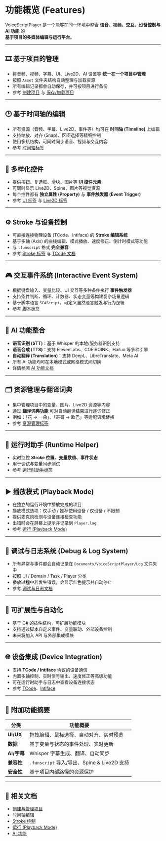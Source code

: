 # 功能概览 (Features)

VoiceScriptPlayer 是一个能够在同一环境中整合 **语音、视频、交互、设备控制与 AI 功能** 的  
**基于项目的多媒体编辑与运行平台**。

---

## 🎞️ 基于项目的管理

- 将音频、视频、字幕、UI、Live2D、AI 设置等 **统一在一个项目中管理**  
- 按照 `Asset` 文件夹结构自动整理与加载资源  
- 所有编辑记录都会自动保存，并可按项目进行备份  
- 参考 [创建项目](project/create.md) 与 [保存/加载项目](project/manage.md)

---

## 🕒 基于时间轴的编辑

- 所有资源（音频、字幕、Live2D、事件等）均可在 **时间轴 (Timeline)** 上编辑  
- 支持缩放、对齐 (Snap)、区间选择等精细控制  
- 使用多轨结构，可同时同步语音、视频与交互内容  
- 参考 [时间轴标签](editor/timeline.md)

---

## 🧩 多样化控件

- 提供按钮、复选框、滑块、图片等 **UI 控件元素**  
- 可同时显示 Live2D、Spine、图片等视觉资源  
- 每个控件都有 **独立属性 (Property)** 与 **事件触发器 (Event Trigger)**  
- 参考 [UI 标签](editor/ui.md) 与 [Live2D 标签](editor/live2d.md)

---

## ⚙️ Stroke 与设备控制

- 可直接连接物理设备 (TCode、Intiface) 的 **Stroke 编辑系统**  
- 基于多轴 (Axis) 的曲线编辑、模式播放、速度修正、倒计时模式等功能  
- 与 `.funscript` 格式 **完全兼容**  
- 参考 [Stroke 标签](editor/stroke.md) 与 [TCode 文档](device/tcode.md)

---

## 🎮 交互事件系统 (Interactive Event System)

- 根据键盘输入、变量比较、UI 交互等多种条件执行 **事件触发器**  
- 支持条件判断、循环、计数器、状态变量等构建复杂场景逻辑  
- 基于脚本语言 `SCAScript`，可定义自然语言触发与行为逻辑  
- 参考 [脚本标签](editor/script.md)

---

## 🧠 AI 功能整合

- **语音识别 (STT)**：基于 Whisper 的本地/服务器识别支持  
- **语音合成 (TTS)**：支持 ElevenLabs、COEIROINK、Hailuo 等多种引擎  
- **自动翻译 (Translation)**：支持 DeepL、LibreTranslate、Meta AI  
- 所有 AI 功能均可在本地模式或网络模式间切换  
- 详情参阅 [AI 功能文档](ai/whisper.md)

---

## 🗂️ 资源管理与翻译词典

- 集中管理项目中的变量、图片、Live2D 资源等内容  
- 通过 **翻译词典功能** 可对自动翻译结果进行逐词修正  
- 例如：「花 → 一朵」、「哥哥 → 欧巴」等适配语境替换  
- 参考 [资源管理标签](editor/resources.md)

---

## 🧭 运行时助手 (Runtime Helper)

- 实时监控 **Stroke 位置、变量数值、事件状态**  
- 用于调试与变量同步测试  
- 参考 [运行时助手标签](editor/runtime-helper.md)

---

## ▶️ 播放模式 (Playback Mode)

- 在独立的运行环境中播放完成的项目  
- 播放模式选项：仅手动 / 推荐使用设备 / 仅设备 / 不限制  
- 提供麦克风检测与设备连接检查功能  
- 出错时会在屏幕上提示并记录到 `Player.log`  
- 参考 [运行 (Playback Mode)](playback/run.md)

---

## 🧾 调试与日志系统 (Debug & Log System)

- 所有异常与事件都会自动记录在 `Documents/VoiceScriptPlayer/Log` 文件夹中  
- 按照 UI / Domain / Task / Player 分类  
- 播放过程中若发生错误，会显示红色提示并自动停止  
- 参考 [调试与日志文档](playback/debug.md)

---

## 🔌 可扩展性与自动化

- 基于 C# 的插件结构，可扩展功能模块  
- 支持通过脚本自定义事件、变量联动、外部设备控制  
- 未来将加入 API 与外部集成模块  

---

## 🌐 设备集成 (Device Integration)

- 支持 **TCode / Intiface** 协议的设备通信  
- 内置多轴控制、实时信号输出、速度修正等高级功能  
- 可在运行时助手与日志中查看设备连接状态  
- 参考 [TCode](device/tcode.md)、[Intiface](device/intiface.md)

---

## 🧩 附加功能摘要

| 分类 | 功能概要 |
|------|-----------|
| **UI/UX** | 拖拽编辑、鼠标选择、自动对齐、实时预览 |
| **数据** | 基于变量与状态的事件处理、实时更新 |
| **AI/字幕** | Whisper 字幕生成、翻译、自动同步 |
| **兼容性** | `.funscript` 导入/导出、Spine & Live2D 支持 |
| **安全性** | 基于项目内部路径的资源保护 |

---

## 📘 相关文档

- [创建与管理项目](project/create.md)  
- [时间轴编辑](editor/timeline.md)  
- [Stroke 控制](editor/stroke.md)  
- [运行 (Playback Mode)](playback/run.md)  
- [AI 功能](ai/whisper.md)
